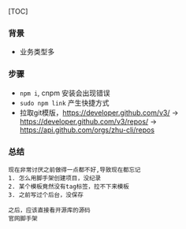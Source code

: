 [TOC]

### 背景
* 业务类型多

### 步骤
* `npm i`, cnpm 安装会出现错误 
* `sudo npm link` 产生快捷方式
* 拉取git模版，https://developer.github.com/v3/   -> https://developer.github.com/v3/repos/
 -> https://api.github.com/orgs/zhu-cli/repos



 ### 总结
 ```
 现在非常讨厌之前做得一点都不好,导致现在都忘记
 1. 怎么用脚手架创建项目，没纪录
 2. 某个模板竟然没有tag标签，拉不下来模板
 3. 之前写过个后台，没保存

 之后，应该直接看开源库的源码
 官网脚手架
 ```

